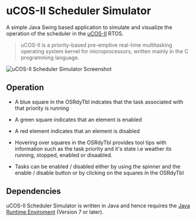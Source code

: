 uCOS-II Scheduler Simulator
===========================

A simple Java Swing based application to simulate and visualize the operation of the scheduler in the [uCOS-II](http://en.wikipedia.org/wiki/MicroC/OS-II) RTOS.

>uCOS-II is a priority-based pre-emptive real-time multitasking operating system kernel for microprocessors,
>written mainly in the C programming language.

![uCOS-II Scheduler Simulator Screenshot](https://github.com/murjay/uCOS-II-Scheduler-Simulator/raw/master/doc/ucossim_screenshot.png)


Operation
---------

- A blue square in the OSRdyTbl indcates that the task associated with that priority is running
- A green square indicates that an element is enabled
- A red element indicates that an element is disabled

- Hovering over squares in the OSRdyTbl provides tool tips with information such as the task priority and it's state i.e weather its running, stopped, enabled or disaabled.
- Tasks can be enabled / disabled either by using the spinner and the enable / disable button or by clicking on the squares in the OSRdyTbl


Dependencies 
------------

uCOS-II Scheduler Simulator is written in Java and hence requires the [Java Runtime Enviroment](http://www.oracle.com/technetwork/java/javase/downloads/jre7u9-downloads-1859586.html) (Version 7 or later).
